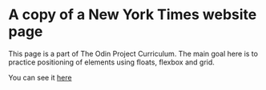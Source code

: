 # A copy of a New York Times website page

This page is a part of The Odin Project Curriculum. The main goal here is to practice positioning of elements using floats, flexbox and grid.

You can see it [here](https://osechi3.github.io/positioning-and-floating-elements/)
